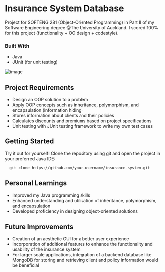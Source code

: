 # Insurance System Database
Project for SOFTENG 281 (Object-Oriented Programming) in Part II of my Software Engineering degree @The University of Auckland.
I scored 100% for this project (functionality + OO design + codestyle).

### Built With
- Java
- JUnit (for unit testing)

![image](https://github.com/tonylxm/insurance-system/assets/126369686/6f68a900-3186-4c7e-a70f-0c3c44da795d)

## Project Requirements
- Design an OOP solution to a problem
- Apply OOP concepts such as inheritance, polymorphism, and encapsulation (information hiding)
- Stores information about clients and their policies
- Calculates discounts and premiums based on project specifications
- Unit testing with JUnit testing framework to write my own test cases

## Getting Started
Try it out for yourself!
Clone the repository using git and open the project in your preferred Java IDE:
  ```
    git clone https://github.com/your-username/insurance-system.git
  ```

## Personal Learnings
- Improved my Java programming skills
- Enhanced understanding and utilisation of inheritance, polymorphism, and encapsulation
- Developed proficiency in designing object-oriented solutions

## Future Improvements
- Creation of an aesthetic GUI for a better user experience
- Incorporation of additional features to enhance the functionality and usability of the insurance system
- For larger scale applications, integration of a backend database like MongoDB for storing and retrieving client and policy information would be beneficial
